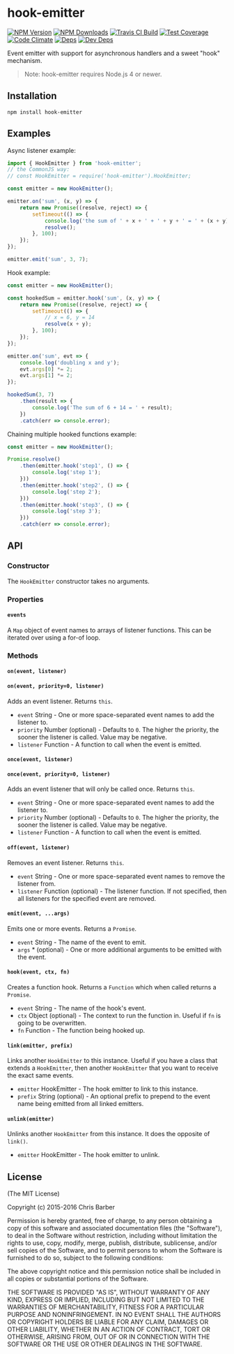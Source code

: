 # hook-emitter

[![NPM Version][npm-image]][npm-url]
[![NPM Downloads][downloads-image]][downloads-url]
[![Travis CI Build][travis-image]][travis-url]
[![Test Coverage][coveralls-image]][coveralls-url]
[![Code Climate][codeclimate-image]][codeclimate-url]
[![Deps][david-image]][david-url]
[![Dev Deps][david-dev-image]][david-dev-url]

Event emitter with support for asynchronous handlers and a sweet "hook"
mechanism.

> Note: hook-emitter requires Node.js 4 or newer.

## Installation

    npm install hook-emitter

## Examples

Async listener example:

```javascript
import { HookEmitter } from 'hook-emitter';
// the CommonJS way:
// const HookEmitter = require('hook-emitter').HookEmitter;

const emitter = new HookEmitter();

emitter.on('sum', (x, y) => {
    return new Promise((resolve, reject) => {
        setTimeout(() => {
            console.log('the sum of ' + x + ' + ' + y + ' = ' + (x + y));
            resolve();
        }, 100);
    });
});

emitter.emit('sum', 3, 7);
```

Hook example:

```javascript
const emitter = new HookEmitter();

const hookedSum = emitter.hook('sum', (x, y) => {
    return new Promise((resolve, reject) => {
        setTimeout(() => {
            // x = 6, y = 14
            resolve(x + y);
        }, 100);
    });
});

emitter.on('sum', evt => {
    console.log('doubling x and y');
    evt.args[0] *= 2;
    evt.args[1] *= 2;
});

hookedSum(3, 7)
    .then(result => {
        console.log('The sum of 6 + 14 = ' + result);
    })
    .catch(err => console.error);
```

Chaining multiple hooked functions example:

```javascript
const emitter = new HookEmitter();

Promise.resolve()
    .then(emitter.hook('step1', () => {
        console.log('step 1');
    }))
    .then(emitter.hook('step2', () => {
        console.log('step 2');
    }))
    .then(emitter.hook('step3', () => {
        console.log('step 3');
    }))
    .catch(err => console.error);
```

## API

### Constructor

The `HookEmitter` constructor takes no arguments.

### Properties

#### `events`

A `Map` object of event names to arrays of listener functions. This can be iterated
over using a for-of loop.

### Methods

#### `on(event, listener)`
#### `on(event, priority=0, listener)`

Adds an event listener. Returns `this`.

 * `event` String - One or more space-separated event names to add the listener to.
 * `priority` Number (optional) - Defaults to `0`. The higher the priority, the
   sooner the listener is called. Value may be negative.
 * `listener` Function - A function to call when the event is emitted.

#### `once(event, listener)`
#### `once(event, priority=0, listener)`

Adds an event listener that will only be called once. Returns `this`.

 * `event` String - One or more space-separated event names to add the listener to.
 * `priority` Number (optional) - Defaults to `0`. The higher the priority, the
   sooner the listener is called. Value may be negative.
 * `listener` Function - A function to call when the event is emitted.

#### `off(event, listener)`

Removes an event listener. Returns `this`.

 * `event` String - One or more space-separated event names to remove the listener from.
 * `listener` Function (optional) - The listener function. If not specified,
   then all listeners for the specified event are removed.

#### `emit(event, ...args)`

Emits one or more events. Returns a `Promise`.

 * `event` String - The name of the event to emit.
 * `args` * (optional) - One or more additional arguments to be emitted with the event.

#### `hook(event, ctx, fn)`

Creates a function hook. Returns a `Function` which when called returns a `Promise`.

 * `event` String - The name of the hook's event.
 * `ctx` Object (optional) - The context to run the function in. Useful if `fn` is
   going to be overwritten.
 * `fn` Function - The function being hooked up.

#### `link(emitter, prefix)`

Links another `HookEmitter` to this instance. Useful if you have a class that
extends a `HookEmitter`, then another `HookEmitter` that you want to receive
the exact same events.

 * `emitter` HookEmitter - The hook emitter to link to this instance.
 * `prefix` String (optional) - An optional prefix to prepend to the event name
   being emitted from all linked emitters.

#### `unlink(emitter)`

Unlinks another `HookEmitter` from this instance. It does the opposite of
`link()`.

 * `emitter` HookEmitter - The hook emitter to unlink.

## License

(The MIT License)

Copyright (c) 2015-2016 Chris Barber

Permission is hereby granted, free of charge, to any person obtaining a copy
of this software and associated documentation files (the "Software"), to deal
in the Software without restriction, including without limitation the rights
to use, copy, modify, merge, publish, distribute, sublicense, and/or sell
copies of the Software, and to permit persons to whom the Software is
furnished to do so, subject to the following conditions:

The above copyright notice and this permission notice shall be included in
all copies or substantial portions of the Software.

THE SOFTWARE IS PROVIDED "AS IS", WITHOUT WARRANTY OF ANY KIND, EXPRESS OR
IMPLIED, INCLUDING BUT NOT LIMITED TO THE WARRANTIES OF MERCHANTABILITY,
FITNESS FOR A PARTICULAR PURPOSE AND NONINFRINGEMENT. IN NO EVENT SHALL THE
AUTHORS OR COPYRIGHT HOLDERS BE LIABLE FOR ANY CLAIM, DAMAGES OR OTHER
LIABILITY, WHETHER IN AN ACTION OF CONTRACT, TORT OR OTHERWISE, ARISING FROM,
OUT OF OR IN CONNECTION WITH THE SOFTWARE OR THE USE OR OTHER DEALINGS IN
THE SOFTWARE.

[npm-image]: https://img.shields.io/npm/v/hook-emitter.svg
[npm-url]: https://npmjs.org/package/hook-emitter
[downloads-image]: https://img.shields.io/npm/dm/hook-emitter.svg
[downloads-url]: https://npmjs.org/package/hook-emitter
[travis-image]: https://img.shields.io/travis/cb1kenobi/hook-emitter.svg
[travis-url]: https://travis-ci.org/cb1kenobi/hook-emitter
[coveralls-image]: https://img.shields.io/coveralls/cb1kenobi/hook-emitter/master.svg
[coveralls-url]: https://coveralls.io/r/cb1kenobi/hook-emitter
[codeclimate-image]: https://img.shields.io/codeclimate/github/cb1kenobi/hook-emitter.svg
[codeclimate-url]: https://codeclimate.com/github/cb1kenobi/hook-emitter
[david-image]: https://img.shields.io/david/cb1kenobi/hook-emitter.svg
[david-url]: https://david-dm.org/cb1kenobi/hook-emitter
[david-dev-image]: https://img.shields.io/david/dev/cb1kenobi/hook-emitter.svg
[david-dev-url]: https://david-dm.org/cb1kenobi/hook-emitter#info=devDependencies

